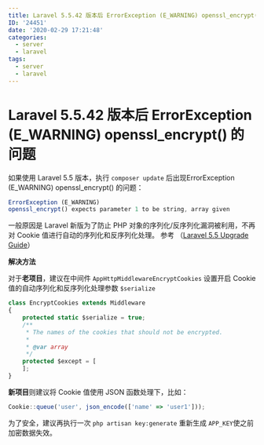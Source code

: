 ```yaml
---
title: Laravel 5.5.42 版本后 ErrorException (E_WARNING) openssl_encrypt() 的问题
ID: '24451'
date: '2020-02-29 17:21:48'
categories:
  - server
  - laravel
tags:
  - server
  - laravel
---
```


# Laravel 5.5.42 版本后 ErrorException (E_WARNING) openssl_encrypt() 的问题

如果使用 Laravel 5.5 版本，执行 `composer update` 后出现ErrorException (E\_WARNING) openssl\_encrypt() 的问题：

``` js 
ErrorException (E_WARNING)
openssl_encrypt() expects parameter 1 to be string, array given
```

一般原因是 Laravel 新版为了防止 PHP 对象的序列化/反序列化漏洞被利用，不再对 Cookie 值进行自动的序列化和反序列化处理。 参考 （[Laravel 5.5 Upgrade Guide](https://link.zhihu.com/?target=https%3A//laravel.com/docs/5.5/upgrade%23upgrade-5.5.42)）

**解决方法**

对于**老项目**，建议在中间件 `AppHttpMiddlewareEncryptCookies` 设置开启 Cookie 值的自动序列化和反序列化处理参数 `$serialize`

``` js 
class EncryptCookies extends Middleware
{
    protected static $serialize = true;
    /**
     * The names of the cookies that should not be encrypted.
     *
     * @var array
     */
    protected $except = [
    ];
}
```

**新项目**则建议将 Cookie 值使用 JSON 函数处理下，比如：

``` js 
Cookie::queue('user', json_encode(['name' => 'user1']));
```

为了安全，建议再执行一次 `php artisan key:generate` 重新生成 `APP_KEY`使之前加密数据失效。
 
 
 
 
 
